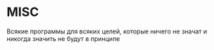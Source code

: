# MISC
Всякие программы для всяких целей, которые ничего не значат и никогда значить не будут в принципе
